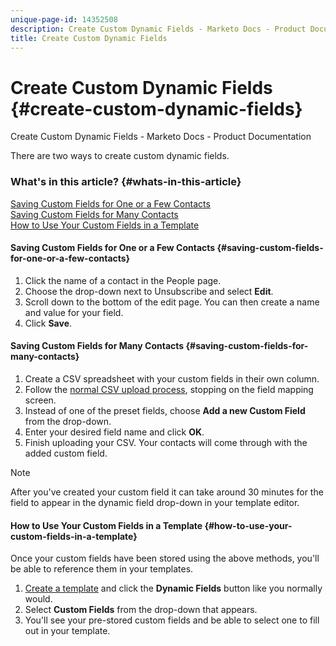 ```yaml
---
unique-page-id: 14352508
description: Create Custom Dynamic Fields - Marketo Docs - Product Documentation
title: Create Custom Dynamic Fields
---
```


# Create Custom Dynamic Fields {#create-custom-dynamic-fields}

Create Custom Dynamic Fields - Marketo Docs - Product Documentation

There are two ways to create custom dynamic fields.

### What's in this article? {#whats-in-this-article}

[Saving Custom Fields for One or a Few Contacts](#saving-custom-fields-for-one-or-a-few-contacts)  
[Saving Custom Fields for Many Contacts](#saving-custom-fields-for-many-contacts)  
[How to Use Your Custom Fields in a Template](#how-to-use-your-custom-fields-in-a-template)

#### Saving Custom Fields for One or a Few Contacts {#saving-custom-fields-for-one-or-a-few-contacts}

1. Click the name of a contact in the People page.
1. Choose the drop-down next to Unsubscribe and select **Edit**.
1. Scroll down to the bottom of the edit page. You can then create a name and value for your field.
1. Click **Save**.

#### Saving Custom Fields for Many Contacts {#saving-custom-fields-for-many-contacts}

1. Create a CSV spreadsheet with your custom fields in their own column.
1. Follow the [normal CSV upload process](http://docs.marketo.com/x/HIPS), stopping on the field mapping screen.
1. Instead of one of the preset fields, choose **Add a new Custom Field** from the drop-down.
1. Enter your desired field name and click **OK**.
1. Finish uploading your CSV. Your contacts will come through with the added custom field.

>[!NOTE]
>
>After you've created your custom field it can take around 30 minutes for the field to appear in the dynamic field drop-down in your template editor.

#### How to Use Your Custom Fields in a Template {#how-to-use-your-custom-fields-in-a-template}

Once your custom fields have been stored using the above methods, you'll be able to reference them in your templates.

1. [Create a template](http://docs.marketo.com/x/OCDG) and click the **Dynamic Fields** button like you normally would.
1. Select **Custom Fields** from the drop-down that appears.
1. You'll see your pre-stored custom fields and be able to select one to fill out in your template.

